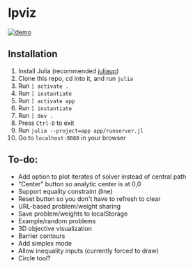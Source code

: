 # lpviz


[![demo](https://github.com/user-attachments/assets/1cfa5ef2-16d6-40cc-a157-84fb04ba56f2)](https://github.com/user-attachments/assets/1cfa5ef2-16d6-40cc-a157-84fb04ba56f2)


## Installation

1. Install Julia (recommended [juliaup](https://github.com/JuliaLang/juliaup?tab=readme-ov-file#mac-linux-and-freebsd))
1. Clone this repo, cd into it, and run `julia`
1. Run `] activate .`
1. Run `] instantiate`
1. Run `] activate app`
1. Run `] instantiate`
1. Run `] dev .`
1. Press `Ctrl-D` to exit
1. Run `julia --project=app app/runserver.jl`
1. Go to `localhost:8080` in your browser


## To-do:

- Add option to plot iterates of solver instead of central path
- "Center" button so analytic center is at 0,0
- Support equality constraint (line)
- Reset button so you don't have to refresh to clear
- URL-based problem/weight sharing
- Save problem/weights to localStorage
- Example/random problems
- 3D objective visualization
- Barrier contours
- Add simplex mode
- Allow inequality inputs (currently forced to draw)
- Circle tool?
